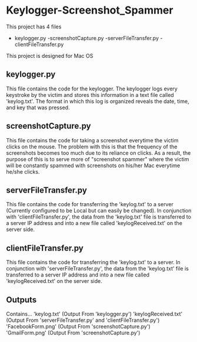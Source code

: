 # Keylogger-Screenshot_Spammer

This project has 4 files
  - keylogger.py
  -screenshotCapture.py
  -serverFileTransfer.py
  -clientFileTransfer.py

This project is designed for Mac OS

## keylogger.py
  This file contains the code for the keylogger. The keylogger logs every keystroke by the victim and stores this information       in a text file called 'keylog.txt'. The format in which this log is organized reveals the date, time, and key that was pressed.

## screenshotCapture.py
  This file contains the code for taking a screenshot everytime the victim clicks on the mouse. The problem with this is that the frequency of the screenshots becomes too much due to its reliance on clicks. As a result, the purpose of this is to serve more of "screenshot spammer" where the victim will be constantly spammed with screenshots on his/her Mac everytime he/she clicks.

## serverFileTransfer.py
  This file contains the code for transferring the 'keylog.txt' to a server (Currently configured to be Local but can easily be changed). In conjunction with 'clientFileTransfer.py', the data from the 'keylog.txt' file is transferred to a server IP address and into a new file called 'keylogReceived.txt' on the server side.
  
## clientFileTransfer.py
  This file contains the code for transferring the 'keylog.txt' to a server. In conjunction with 'serverFileTransfer.py', the data from the 'keylog.txt' file is transferred to a server IP address and into a new file called 'keylogReceived.txt' on the server side.
  
## Outputs
 Contains...
 'keylog.txt' (Output From 'keylogger.py')
 'keylogReceived.txt' (Output From 'serverFileTransfer.py' and 'clientFileTransfer.py')
 'FacebookForm.png' (Output From 'screenshotCapture.py')
 'GmailForm.png' (Output From 'screenshotCapture.py')
  
